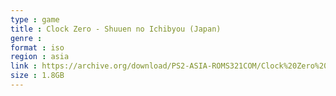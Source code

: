 ```yaml
---
type : game
title : Clock Zero - Shuuen no Ichibyou (Japan)
genre : 
format : iso
region : asia
link : https://archive.org/download/PS2-ASIA-ROMS321COM/Clock%20Zero%20-%20Shuuen%20no%20Ichibyou%20%28Japan%29.7z
size : 1.8GB
---
```

